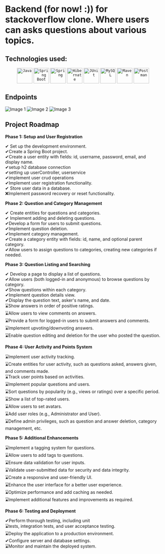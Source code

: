 <h1>Backend (for now! :)) for stackoverflow clone. Where users can asks questions about various topics.</h1>

<h2>Technologies used:</h2>
<div align="center">
	<code><img width="50" src="https://user-images.githubusercontent.com/25181517/117201156-9a724800-adec-11eb-9a9d-3cd0f67da4bc.png" alt="Java" title="Java"/></code>
	<code><img width="50" src="https://user-images.githubusercontent.com/25181517/183891303-41f257f8-6b3d-487c-aa56-c497b880d0fb.png" alt="Spring Boot" title="Spring Boot"/></code>
	<code><img width="50" src="https://user-images.githubusercontent.com/25181517/117201470-f6d56780-adec-11eb-8f7c-e70e376cfd07.png" alt="Spring" title="Spring"/></code>
	<code><img width="50" src="https://user-images.githubusercontent.com/25181517/117207493-49665200-adf4-11eb-808e-a9c0fcc2a0a0.png" alt="Hibernate" title="Hibernate"/></code>
	<code><img width="50" src="https://user-images.githubusercontent.com/25181517/117533873-484d4480-afef-11eb-9fad-67c8605e3592.png" alt="JUnit" title="JUnit"/></code>
	<code><img width="50" src="https://user-images.githubusercontent.com/25181517/183896128-ec99105a-ec1a-4d85-b08b-1aa1620b2046.png" alt="MySQL" title="MySQL"/></code>
	<code><img width="50" src="https://user-images.githubusercontent.com/25181517/117207242-07d5a700-adf4-11eb-975e-be04e62b984b.png" alt="Maven" title="Maven"/></code>
	<code><img width="50" src="https://user-images.githubusercontent.com/25181517/192109061-e138ca71-337c-4019-8d42-4792fdaa7128.png" alt="Postman" title="Postman"/></code>
</div>


<h2>Endpoints</h2>
<img src="https://github.com/Karol011/AskMeAnything/assets/57830019/de1d7fa1-d88d-4d38-887c-497b450e0ea8" alt="Image 1">
<img src="https://github.com/Karol011/AskMeAnything/assets/57830019/e58665c9-b5df-4500-904d-cd5cea36da09" alt="Image 2">
<img src="https://github.com/Karol011/AskMeAnything/assets/57830019/7d239012-35d3-4836-ab37-58ec2c5c6479" alt="Image 3">

<h2>Project Roadmap</h2>

**Phase 1: Setup and User Registration**

  ✔  Set up the development environment.  
  ✔Create a Spring Boot project.    
  ✔Create a user entity with fields: id, username, password, email, and display name.  
  ✔setup h2 database connection  
  ✔setting up userController, userservice  
  ✔implement user crud operations  
  ✔Implement user registration functionality.  
  ✔ Store user data in a database.  
  ❌Implement password recovery or reset functionality.

**Phase 2: Question and Category Management**

  ✔ Create entities for questions and categories.    
  ✔ Implement adding and deleting questions.    
  ✔Develop a form for users to submit questions.    
  ✔Implement question deletion.    
  ✔Implement category management.    
  ✔Create a category entity with fields: id, name, and optional parent category.    
  ✔Allow users to assign questions to categories, creating new categories if needed.  
  
**Phase 3: Question Listing and Searching**

  ✔ Develop a page to display a list of questions.  
  ✔Allow users (both logged-in and anonymous) to browse questions by category.  
  ✔Show questions within each category.  
  ✔Implement question details view.  
  ✔Display the question text, asker's name, and date.   
  ⌛Show answers in order of positive ratings.  
  ⌛Allow users to view comments on answers.  
  ⌛Provide a form for logged-in users to submit answers and comments.  
  ⌛Implement upvoting/downvoting answers.  
  ⌛Enable question editing and deletion for the user who posted the question.

**Phase 4: User Activity and Points System**

  ⌛Implement user activity tracking.  
  ⌛Create entities for user activity, such as questions asked, answers given, and comments made.  
  ⌛Track user points based on activities.  
  ⌛Implement popular questions and users.  
  ⌛Sort questions by popularity (e.g., views or ratings) over a specific period.  
  ⌛Show a list of top-rated users.  
  ⌛Allow users to set avatars.  
  ⌛Add user roles (e.g., Administrator and User).  
  ⌛Define admin privileges, such as question and answer deletion, category management, etc.  

**Phase 5: Additional Enhancements**

  ⌛Implement a tagging system for questions.  
  ⌛Allow users to add tags to questions.  
  ⌛Ensure data validation for user inputs.  
  ⌛Validate user-submitted data for security and data integrity.  
  ⌛Create a responsive and user-friendly UI.  
  ⌛Enhance the user interface for a better user experience.  
  ⌛Optimize performance and add caching as needed.  
  ⌛Implement additional features and improvements as required.  

**Phase 6: Testing and Deployment**

  ✔Perform thorough testing, including unit   
  ⌛tests, integration tests, and user acceptance testing.  
  ⌛Deploy the application to a production environment.  
  ✔Configure server and database settings.  
  ⌛Monitor and maintain the deployed system.



